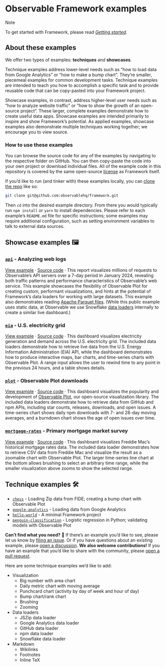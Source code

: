 # Observable Framework examples

> [!NOTE]
> To get started with Framework, please read [_Getting started_](https://observablehq.com/framework/getting-started).

## About these examples

We offer two types of examples: **techniques** and **showcases**.

Technique examples address lower-level needs such as “how to load data from Google Analytics” or “how to make a bump chart”. They’re smaller, piecemeal examples for common development tasks. Technique examples are intended to teach you how to accomplish a specific task and to provide reusable code that can be copy-pasted into your Framework project.

Showcase examples, in contrast, address higher-level user needs such as “how to analyze website traffic” or “how to show the growth of an open-source project”. These larger, complete examples demonstrate how to create useful data apps. Showcase examples are intended primarily to inspire and show Framework’s potential. As applied examples, showcase examples also demonstrate multiple techniques working together; we encourage you to view source.

### How to use these examples

You can browse the source code for any of the examples by navigating to the respective folder on GitHub. You can then copy-paste the code into your own project or download individual files. All of the example code in this repository is covered by the same open-source [license](../LICENSE) as Framework itself.

If you’d like to run (and tinker with) these examples locally, you can [clone the repo](https://docs.github.com/en/repositories/creating-and-managing-repositories/cloning-a-repository) like so:

```sh
git clone git@github.com:observablehq/framework.git
```

Then `cd` into the desired example directory. From there you would typically run `npm install` or `yarn` to install dependencies. Please refer to each example’s `README.md` file for specific instructions; some examples may require additional configuration, such as setting environment variables to talk to external data sources.

## Showcase examples 🖼️

### [`api`](./api) - Analyzing web logs

[View example](https://observablehq.com/framework/examples/api/) · [Source code](./api) · This report visualizes millions of requests to Observable’s API servers over a 7-day period in January 2024, revealing both traffic patterns and performance characteristics of Observable’s web service. This example showcases the flexibility of Observable Plot for creating custom, performant visualizations, and hints at the potential of Framework’s data loaders for working with large datasets. This example also demonstrates reading [Apache Parquet files](https://observablehq.com/framework/lib/arrow). (While this public example uses static data, at Observable we use Snowflake [data loaders](https://observablehq.com/framework/loaders) internally to create a similar live dashboard.)

### [`eia`](./eia) - U.S. electricity grid

[View example](https://observablehq.com/framework/examples/eia/) · [Source code](./eia) · This dashboard visualizes electricity generation and demand across the U.S. electricity grid. The included data loaders demonstrate how to retrieve live data from the U.S. Energy Information Administration (EIA) API, while the dashboard demonstrates how to produce interactive maps, bar charts, and time-series charts with Observable Plot. A range input allows the user to rewind time to any point in the previous 24 hours, and a table shows details.

### [`plot`](./plot) - Observable Plot downloads

[View example](https://observablehq.com/framework/examples/plot/) · [Source code](./plot) · This dashboard visualizes the popularity and development of [Observable Plot](https://github.com/observablehq/plot), our open-source visualization library. The included data loaders demonstrate how to retrieve data from GitHub and npm APIs, including star counts, releases, downloads, and open issues. A time-series chart shows daily npm downloads with 7- and 28-day moving averages, and a burndown chart shows the age of open issues over time.

### [`mortgage-rates`](./mortgage-rates) - Primary mortgage market survey

[View example](https://observablehq.com/framework/examples/mortgage-rates/) · [Source code](./mortgage-rates) · This dashboard visualizes Freddie Mac’s historical mortgage rates data. The included data loader demonstrates how to retrieve CSV data from Freddie Mac and visualize the result as a zoomable chart with Observable Plot. The larger time-series line chart at the bottom allows brushing to select an arbitrary time range, while the smaller visualization above zooms to show the selected range.

## Technique examples 🛠️

* [`chess`](./chess) - Loading Zip data from FIDE; creating a bump chart with Observable Plot
* [`google-analytics`](./google-analytics) - Loading data from Google Analytics
* [`hello-world`](./hello-world) - A minimal Framework project
* [`penguin-classification`](./penguin-classification) - Logistic regression in Python; validating models with Observable Plot

**Can’t find what you need?** 🧐 If there’s an example you’d like to see, please let us know by [filing an issue](https://github.com/observablehq/framework/issues). Or if you have questions about an existing example, please [open a discussion](https://github.com/observablehq/framework/discussions). **We also welcome contributions!** If you have an example that you’d like to share with the community, please [open a pull request](https://docs.github.com/en/pull-requests).

Here are some technique examples we’d like to add:

* Visualization
  * Big number with area chart
  * Daily metric chart with moving average
  * Punchcard chart (activity by day of week and hour of day)
  * Bump chart/rank chart
  * Brushing
  * Zooming
* Data loaders
  * JSZip data loader
  * Google Analytics data loader
  * GitHub data loader
  * npm data loader
  * Snowflake data loader
* Markdown
  * Wikilinks
  * Footnotes
  * Inline TeX

